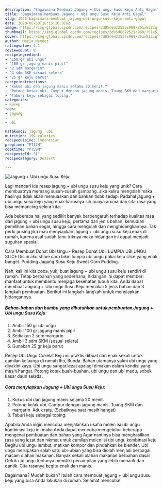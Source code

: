```yaml
---
description: "Bagaimana Membuat Jagung + Ubi ungu Susu Keju Anti Gagal"
title: "Bagaimana Membuat Jagung + Ubi ungu Susu Keju Anti Gagal"
slug: 1045-bagaimana-membuat-jagung-ubi-ungu-susu-keju-anti-gagal
date: 2020-06-30T18:16:10.876Z
image: https://img-global.cpcdn.com/recipes/3d05d6d22525c969/751x532cq70/jagung-ubi-ungu-susu-keju-foto-resep-utama.jpg
thumbnail: https://img-global.cpcdn.com/recipes/3d05d6d22525c969/751x532cq70/jagung-ubi-ungu-susu-keju-foto-resep-utama.jpg
cover: https://img-global.cpcdn.com/recipes/3d05d6d22525c969/751x532cq70/jagung-ubi-ungu-susu-keju-foto-resep-utama.jpg
author: Maria Mendez
ratingvalue: 4.1
reviewcount: 8
recipeingredient:
- "150 gr ubi ungu"
- "100 gr jagung manis pipil"
- "2 sdm margarin"
- "3 sdm SKM sesuai selera"
- "25 gr keju parut"
recipeinstructions:
- "Kukus ubi dan jagung manis selama 20 menit."
- "Potong kotak ubi. Campur dengan jagung manis. Tuang SKM dan margarin. Aduk rata. (Sebaiknya saat masih hangat)"
- "Taburi keju sebagai toping."
categories:
- Resep
tags:
- jagung
- 
- ubi

katakunci: jagung  ubi 
nutrition: 159 calories
recipecuisine: Indonesian
preptime: "PT17M"
cooktime: "PT59M"
recipeyield: "1"
recipecategory: Dessert

---
```



![Jagung + Ubi ungu Susu Keju](https://img-global.cpcdn.com/recipes/3d05d6d22525c969/751x532cq70/jagung-ubi-ungu-susu-keju-foto-resep-utama.jpg)

Lagi mencari ide resep jagung + ubi ungu susu keju yang unik? Cara membuatnya memang susah-susah gampang. Jika keliru mengolah maka hasilnya tidak akan memuaskan dan bahkan tidak sedap. Padahal jagung + ubi ungu susu keju yang enak harusnya sih punya aroma dan cita rasa yang bisa memancing selera kita.

Ada beberapa hal yang sedikit banyak berpengaruh terhadap kualitas rasa dari jagung + ubi ungu susu keju, pertama dari jenis bahan, kemudian pemilihan bahan segar, hingga cara mengolah dan menghidangkannya. Tak perlu pusing jika mau menyiapkan jagung + ubi ungu susu keju enak di rumah, karena asal sudah tahu triknya maka hidangan ini dapat menjadi suguhan spesial.

Cara Membuat Donat Ubi Ungu - Resep Donat Ubi. LUMPIA UBI UNGU SLICE Disini aku share cara bikin lumpia ubi ungu pakai keju slice yang enak banget. Pudding Jagung Susu Keju Sweet Corn Pudding.


Nah, kali ini kita coba, yuk, buat jagung + ubi ungu susu keju sendiri di rumah. Tetap berbahan yang sederhana, hidangan ini dapat memberi manfaat untuk membantu menjaga kesehatan tubuh kita. Anda dapat membuat Jagung + Ubi ungu Susu Keju memakai 5 jenis bahan dan 3 langkah pembuatan. Berikut ini langkah-langkah untuk menyiapkan hidangannya.

<!--inarticleads1-->

##### Bahan-bahan dan bumbu yang dibutuhkan untuk pembuatan Jagung + Ubi ungu Susu Keju:

1. Ambil 150 gr ubi ungu
1. Ambil 100 gr jagung manis pipil
1. Sediakan 2 sdm margarin
1. Ambil 3 sdm SKM (sesuai selera)
1. Gunakan 25 gr keju parut


Resep Ubi Ungu Cokelat Keju ini praktis dibuat dan enak sekali untuk camilan keluarga di rumah lho, Bunda. Bahan utamanya yakni ubi ungu yang diyakini kaya. Ubi ungu sangat lezat apalagi dimakan dalam kondisi yang masih hangat. Potong kotak buah-buahan, ubi ungu dan ubi madu, sobek kasar daun selada. 

<!--inarticleads2-->

##### Cara menyiapkan Jagung + Ubi ungu Susu Keju:

1. Kukus ubi dan jagung manis selama 20 menit.
1. Potong kotak ubi. Campur dengan jagung manis. Tuang SKM dan margarin. Aduk rata. (Sebaiknya saat masih hangat)
1. Taburi keju sebagai toping.


Apabila Anda ingin mencoba menjalankan usaha molen isi ubi ungu kombinasi keju ini maka Anda dapat mencoba mengetahui beberapa mengenai pembuatan dan bahan yang Agar nantinya bisa menghasilkan rasa yang lezat dan nikmat untuk camilan molen isi ubi ungu kombinasi keju. Begitu ubi ungu lembut, matikan kompor dan pindahkan ke blender. Ubi ungu merupakan salah satu ubi-ubian yang bisa diolah menjadi berbagai macam olahan makanan. Banyak sekali olahan makanan berbahan dasar Getuk ubi ungu tentunya memiliki penampilan yang lebih menarik dan cantik. Cita rasanya begitu enak dan manis. 

Bagaimana? Mudah bukan? Itulah cara membuat jagung + ubi ungu susu keju yang bisa Anda lakukan di rumah. Selamat mencoba!
